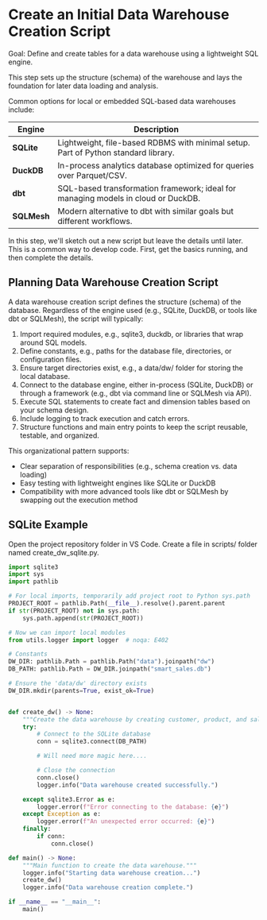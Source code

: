 # Create an Initial Data Warehouse Creation Script

Goal: Define and create tables for a data warehouse using a lightweight SQL engine.  

This step sets up the structure (schema) of the warehouse and lays the foundation for later data loading and analysis.

Common options for local or embedded SQL-based data warehouses include:

| Engine    | Description                                                                 |
|-----------|-----------------------------------------------------------------------------|
| **SQLite** | Lightweight, file-based RDBMS with minimal setup. Part of Python standard library. |
| **DuckDB** | In-process analytics database optimized for queries over Parquet/CSV.       |
| **dbt**    | SQL-based transformation framework; ideal for managing models in cloud or DuckDB. |
| **SQLMesh** | Modern alternative to dbt with similar goals but different workflows.      |

In this step, we'll sketch out a new script but leave the details until later. 
This is a common way to develop code. First, get the basics running, and then complete the details. 

## Planning Data Warehouse Creation Script

A data warehouse creation script defines the structure (schema) of the database. 
Regardless of the engine used (e.g., SQLite, DuckDB, or tools like dbt or SQLMesh), the script will typically:

1. Import required modules, e.g., sqlite3, duckdb, or libraries that wrap around SQL models.
1. Define constants, e.g., paths for the database file, directories, or configuration files.
1. Ensure target directories exist, e.g., a data/dw/ folder for storing the local database.
1. Connect to the database engine, either in-process (SQLite, DuckDB) or through a framework (e.g., dbt via command line or SQLMesh via API).
1. Execute SQL statements to create fact and dimension tables based on your schema design.
1. Include logging to track execution and catch errors.
1. Structure functions and main entry points to keep the script reusable, testable, and organized.

This organizational pattern supports:

- Clear separation of responsibilities (e.g., schema creation vs. data loading)
- Easy testing with lightweight engines like SQLite or DuckDB
- Compatibility with more advanced tools like dbt or SQLMesh by swapping out the execution method



## SQLite Example

Open the project repository folder in VS Code. Create a file in scripts/ folder named create_dw_sqlite.py. 

```python
import sqlite3
import sys
import pathlib

# For local imports, temporarily add project root to Python sys.path
PROJECT_ROOT = pathlib.Path(__file__).resolve().parent.parent
if str(PROJECT_ROOT) not in sys.path:
    sys.path.append(str(PROJECT_ROOT))

# Now we can import local modules
from utils.logger import logger  # noqa: E402

# Constants
DW_DIR: pathlib.Path = pathlib.Path("data").joinpath("dw")
DB_PATH: pathlib.Path = DW_DIR.joinpath("smart_sales.db")

# Ensure the 'data/dw' directory exists
DW_DIR.mkdir(parents=True, exist_ok=True)


def create_dw() -> None:
    """Create the data warehouse by creating customer, product, and sale tables."""
    try:
        # Connect to the SQLite database
        conn = sqlite3.connect(DB_PATH)

        # Will need more magic here....

        # Close the connection
        conn.close()
        logger.info("Data warehouse created successfully.")

    except sqlite3.Error as e:
        logger.error(f"Error connecting to the database: {e}")
    except Exception as e:
        logger.error(f"An unexpected error occurred: {e}")
    finally:
        if conn:
            conn.close()

def main() -> None:
    """Main function to create the data warehouse."""
    logger.info("Starting data warehouse creation...")
    create_dw()
    logger.info("Data warehouse creation complete.")

if __name__ == "__main__":
    main()

```
